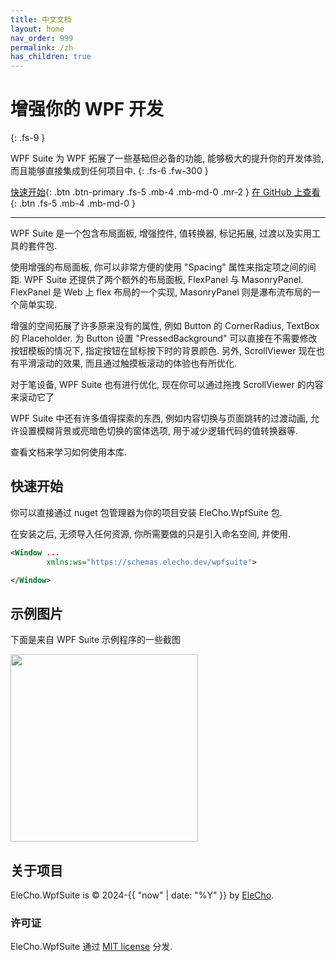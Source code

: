 ```yaml
---
title: 中文文档
layout: home
nav_order: 999
permalink: /zh
has_children: true
---
```


# 增强你的 WPF 开发
{: .fs-9 }

WPF Suite 为 WPF 拓展了一些基础但必备的功能, 能够极大的提升你的开发体验, 而且能够直接集成到任何项目中.
{: .fs-6 .fw-300 }


[快速开始](#快速开始){: .btn .btn-primary .fs-5 .mb-4 .mb-md-0 .mr-2 }
[在 GitHub 上查看](https://github.com/OrgEleCho/EleCho.WpfSuite){: .btn .fs-5 .mb-4 .mb-md-0 }

---

WPF Suite 是一个包含布局面板, 增强控件, 值转换器, 标记拓展, 过渡以及实用工具的套件包.

使用增强的布局面板, 你可以非常方便的使用 "Spacing" 属性来指定项之间的间距.
WPF Suite 还提供了两个额外的布局面板, FlexPanel 与  MasonryPanel.
FlexPanel 是 Web 上 flex 布局的一个实现, MasonryPanel 则是瀑布流布局的一个简单实现.

增强的空间拓展了许多原来没有的属性, 例如 Button 的 CornerRadius, TextBox 的 Placeholder.
为 Button 设置 "PressedBackground" 可以直接在不需要修改按钮模板的情况下, 指定按钮在鼠标按下时的背景颜色.
另外, ScrollViewer 现在也有平滑滚动的效果, 而且通过触摸板滚动的体验也有所优化.

对于笔设备, WPF Suite 也有进行优化, 现在你可以通过拖拽 ScrollViewer 的内容来滚动它了

WPF Suite 中还有许多值得探索的东西, 例如内容切换与页面跳转的过渡动画, 允许设置模糊背景或亮暗色切换的窗体选项, 用于减少逻辑代码的值转换器等.

查看文档来学习如何使用本库.


## 快速开始

你可以直接通过 nuget 包管理器为你的项目安装 EleCho.WpfSuite 包.

在安装之后, 无须导入任何资源, 你所需要做的只是引入命名空间, 并使用.

```xml
<Window ...
        xmlns:ws="https://schemas.elecho.dev/wpfsuite">

</Window>
```

## 示例图片

下面是来自 WPF Suite 示例程序的一些截图

<div class=".d-flex">

<img src="/images/app1.png" height="300">

</div>

## 关于项目

EleCho.WpfSuite is &copy; 2024-{{ "now" | date: "%Y" }} by [EleCho](https://github.com/OrgEleCho).

### 许可证

EleCho.WpfSuite 通过 [MIT license](https://github.com/just-the-docs/just-the-docs/tree/main/LICENSE.txt) 分发.
